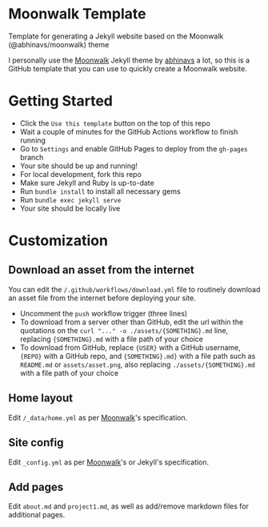 # Moonwalk Template
Template for generating a Jekyll website based on the Moonwalk (@abhinavs/moonwalk) theme

I personally use the [Moonwalk](https://github.com/abhinavs/moonwalk) Jekyll theme by [abhinavs](https://github.com/abhinavs) a lot, so this is a GitHub template that you can use to quickly create a Moonwalk website.

# Getting Started
- Click the `Use this template` button on the top of this repo
- Wait a couple of minutes for the GitHub Actions workflow to finish running
- Go to `Settings` and enable GitHub Pages to deploy from the `gh-pages` branch
- Your site should be up and running!
- For local development, fork this repo
- Make sure Jekyll and Ruby is up-to-date
- Run `bundle install` to install all necessary gems
- Run `bundle exec jekyll serve`
- Your site should be locally live

# Customization
## Download an asset from the internet
You can edit the `/.github/workflows/download.yml` file to routinely download an asset file from the internet before deploying your site.
- Uncomment the `push` workflow trigger (three lines)
- To download from a server other than GitHub, edit the url within the quotations on the `curl "..." -o ./assets/{SOMETHING}.md` line, replacing `{SOMETHING}.md` with a file path of your choice
- To download from GitHub, replace `{USER}` with a GitHub username, `{REPO}` with a GitHub repo, and `{SOMETHING}.md}` with a file path such as `README.md` or `assets/asset.png`, also replacing `./assets/{SOMETHING}.md` with a file path of your choice
## Home layout
Edit `/_data/home.yml` as per [Moonwalk](https://github.com/abhinavs/moonwalk)'s specification. 
## Site config
Edit `_config.yml` as per [Moonwalk](https://github.com/abhinavs/moonwalk)'s or Jekyll's specification. 
## Add pages
Edit `about.md` and `project1.md`, as well as add/remove markdown files for additional pages.
